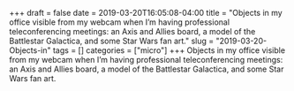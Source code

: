 +++draft = falsedate = 2019-03-20T16:05:08-04:00title = "Objects in my office visible from my webcam when I’m having professional teleconferencing meetings: an Axis and Allies board, a model of the Battlestar Galactica, and some Star Wars fan art."slug = "2019-03-20-Objects-in"tags = []categories = ["micro"]+++Objects in my office visible from my webcam when I’m having professional teleconferencing meetings: an Axis and Allies board, a model of the Battlestar Galactica, and some Star Wars fan art.